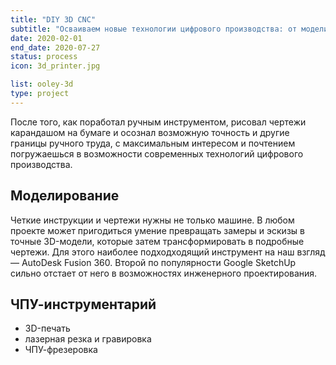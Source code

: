 ```yaml
---
title: "DIY 3D CNC"
subtitle: "Осваиваем новые технологии цифрового производства: от моделирования до готовых изделий"
date: 2020-02-01
end_date: 2020-07-27
status: process
icon: 3d_printer.jpg

list: ooley-3d
type: project
---
```


После того, как поработал ручным инструментом, рисовал чертежи карандашом на бумаге и осознал возможную точность и другие границы ручного труда, с максимальным интересом и почтением погружаешься в возможности современных технологий цифрового производства.

## Моделирование

Четкие инструкции и чертежи нужны не только машине. В любом проекте может пригодиться умение превращать замеры и эскизы в точные 3D-модели, которые затем трансформировать в подробные чертежи. Для этого наиболее подходходящий инструмент на наш взгляд — AutoDesk Fusion 360. Второй по популярности Google SketchUp сильно отстает от него в возможностях инженерного проектирования.

## ЧПУ-инструментарий

- 3D-печать
- лазерная резка и гравировка
- ЧПУ-фрезеровка
